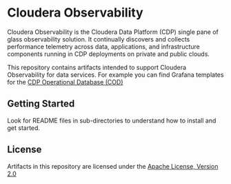 # Cloudera Observability

Cloudera Observability is the Cloudera Data Platform (CDP) single pane of glass observability
solution. It continually discovers and collects performance telemetry
across data, applications, and infrastructure components running in
CDP deployments on private and public clouds.

This repository contains artifacts intended to support
Cloudera Observability for data services. For example you can find Grafana templates for
the [CDP Operational Database (COD)](cod/dashboards)

## Getting Started
Look for README files in sub-directories to understand how to install and get started.

## License 
Artifacts in this repository are licensed under the [Apache License, Version 2.0](https://www.apache.org/licenses/LICENSE-2.0)

